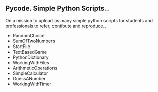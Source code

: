 ## Pycode. Simple Python Scripts..
On a mission to upload as many simple python scripts for students and professionals to refer, contibute and reproduce..

* RandomChoice
* SumOfTwoNumbers
* StartFile
* TextBasedGame
* PythonDictionary
* WorkingWithFiles
* ArithmeticOperations
* SimpleCalculator
* GuessANumber
* WorkingWithTimer